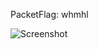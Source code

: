 PacketFlag: whmhl  
  
![Screenshot](https://raw.githubusercontent.com/Cryakl/Ultimate-RAT-Collection/refs/heads/main/Gh0stRat/%e6%97%a5%e6%9c%88%e7%a5%9e%e6%95%99VIP%e4%b8%93%e7%89%88/Screenshot.png)
